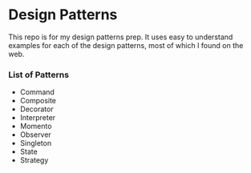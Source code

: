 Design Patterns
====

This repo is for my design patterns prep. It uses easy to understand examples for each of the design patterns, most of which I found on the web. 

### List of Patterns

- Command
- Composite
- Decorator
- Interpreter
- Momento
- Observer
- Singleton
- State
- Strategy